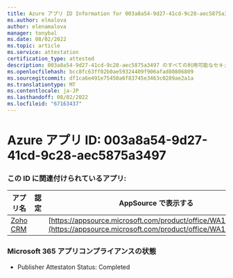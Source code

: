 ```yaml
---
title: Azure アプリ ID Information for 003a8a54-9d27-41cd-9c28-aec5875a3497
ms.author: elmalova
author: elenamalova
manager: tonybal
ms.date: 08/02/2022
ms.topic: article
ms.service: attestation
certification_type: attested
description: 003a8a54-9d27-41cd-9c28-aec5875a3497 のすべての利用可能なセキュリティとコンプライアンス情報。
ms.openlocfilehash: bcc8fc63ff02b0ae59324409f906afad80806809
ms.sourcegitcommit: df1ca6e491e75450a6f83745e3463c0289ae2a1a
ms.translationtype: MT
ms.contentlocale: ja-JP
ms.lasthandoff: 08/02/2022
ms.locfileid: "67163437"
---
```

# <a name="azure-app-id-003a8a54-9d27-41cd-9c28-aec5875a3497"></a>Azure アプリ ID: 003a8a54-9d27-41cd-9c28-aec5875a3497


### <a name="apps-associated-with-this-id"></a>この ID に関連付けられているアプリ:
| **アプリ名** | **認定** | **AppSource で表示する** |
|--------------|---------------|-----------------------|
| [Zoho CRM](../forward/WA104382094.md) |  | [https://appsource.microsoft.com/product/office/WA104382094](https://appsource.microsoft.com/product/office/WA104382094) |

### <a name="microsoft-365-app-compliance-status"></a>Microsoft 365 アプリコンプライアンスの状態
- Publisher Attestaton Status: Completed
